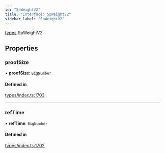 ```yaml
---
id: "SpWeightV2"
title: "Interface: SpWeightV2"
sidebar_label: "SpWeightV2"
---
```


[types](../../../modules/Types/Types.md).SpWeightV2

## Properties

### proofSize

• **proofSize**: `BigNumber`

#### Defined in

[types/index.ts:1703](https://github.com/PolymeshAssociation/polymesh-sdk/blob/b6f9fb883/src/types/index.ts#L1703)

___

### refTime

• **refTime**: `BigNumber`

#### Defined in

[types/index.ts:1702](https://github.com/PolymeshAssociation/polymesh-sdk/blob/b6f9fb883/src/types/index.ts#L1702)
